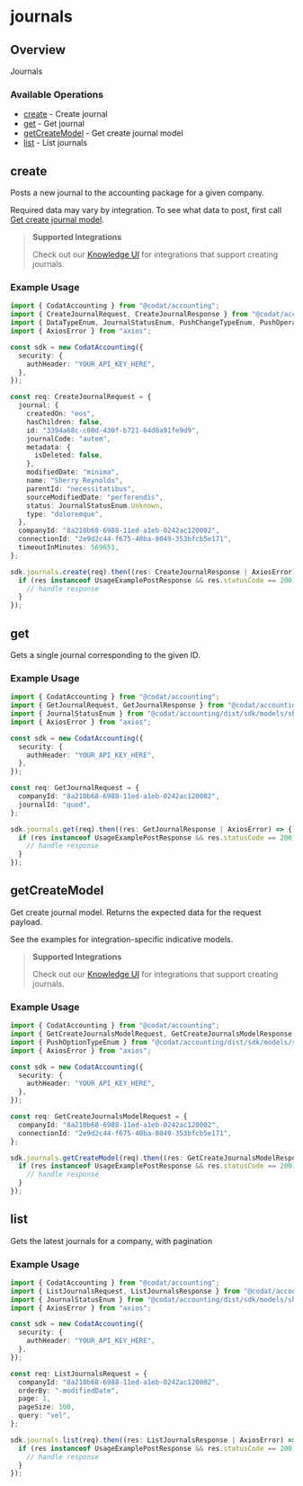 # journals

## Overview

Journals

### Available Operations

* [create](#create) - Create journal
* [get](#get) - Get journal
* [getCreateModel](#getcreatemodel) - Get create journal model
* [list](#list) - List journals

## create

Posts a new journal to the accounting package for a given company.

Required data may vary by integration. To see what data to post, first call [Get create journal model](https://docs.codat.io/accounting-api#/operations/get-create-journals-model).

> **Supported Integrations**
> 
> Check out our [Knowledge UI](https://knowledge.codat.io/supported-features/accounting?view=tab-by-data-type&dataType=journals) for integrations that support creating journals.

### Example Usage

```typescript
import { CodatAccounting } from "@codat/accounting";
import { CreateJournalRequest, CreateJournalResponse } from "@codat/accounting/dist/sdk/models/operations";
import { DataTypeEnum, JournalStatusEnum, PushChangeTypeEnum, PushOperationStatusEnum } from "@codat/accounting/dist/sdk/models/shared";
import { AxiosError } from "axios";

const sdk = new CodatAccounting({
  security: {
    authHeader: "YOUR_API_KEY_HERE",
  },
});

const req: CreateJournalRequest = {
  journal: {
    createdOn: "eos",
    hasChildren: false,
    id: "3394a68c-c80d-430f-b721-64d0a91fe9d9",
    journalCode: "autem",
    metadata: {
      isDeleted: false,
    },
    modifiedDate: "minima",
    name: "Sherry Reynolds",
    parentId: "necessitatibus",
    sourceModifiedDate: "perferendis",
    status: JournalStatusEnum.Unknown,
    type: "doloremque",
  },
  companyId: "8a210b68-6988-11ed-a1eb-0242ac120002",
  connectionId: "2e9d2c44-f675-40ba-8049-353bfcb5e171",
  timeoutInMinutes: 569651,
};

sdk.journals.create(req).then((res: CreateJournalResponse | AxiosError) => {
  if (res instanceof UsageExamplePostResponse && res.statusCode == 200) {
    // handle response
  }
});
```

## get

Gets a single journal corresponding to the given ID.

### Example Usage

```typescript
import { CodatAccounting } from "@codat/accounting";
import { GetJournalRequest, GetJournalResponse } from "@codat/accounting/dist/sdk/models/operations";
import { JournalStatusEnum } from "@codat/accounting/dist/sdk/models/shared";
import { AxiosError } from "axios";

const sdk = new CodatAccounting({
  security: {
    authHeader: "YOUR_API_KEY_HERE",
  },
});

const req: GetJournalRequest = {
  companyId: "8a210b68-6988-11ed-a1eb-0242ac120002",
  journalId: "quod",
};

sdk.journals.get(req).then((res: GetJournalResponse | AxiosError) => {
  if (res instanceof UsageExamplePostResponse && res.statusCode == 200) {
    // handle response
  }
});
```

## getCreateModel

Get create journal model. Returns the expected data for the request payload.

See the examples for integration-specific indicative models.

> **Supported Integrations**
> 
> Check out our [Knowledge UI](https://knowledge.codat.io/supported-features/accounting?view=tab-by-data-type&dataType=journals) for integrations that support creating journals.

### Example Usage

```typescript
import { CodatAccounting } from "@codat/accounting";
import { GetCreateJournalsModelRequest, GetCreateJournalsModelResponse } from "@codat/accounting/dist/sdk/models/operations";
import { PushOptionTypeEnum } from "@codat/accounting/dist/sdk/models/shared";
import { AxiosError } from "axios";

const sdk = new CodatAccounting({
  security: {
    authHeader: "YOUR_API_KEY_HERE",
  },
});

const req: GetCreateJournalsModelRequest = {
  companyId: "8a210b68-6988-11ed-a1eb-0242ac120002",
  connectionId: "2e9d2c44-f675-40ba-8049-353bfcb5e171",
};

sdk.journals.getCreateModel(req).then((res: GetCreateJournalsModelResponse | AxiosError) => {
  if (res instanceof UsageExamplePostResponse && res.statusCode == 200) {
    // handle response
  }
});
```

## list

Gets the latest journals for a company, with pagination

### Example Usage

```typescript
import { CodatAccounting } from "@codat/accounting";
import { ListJournalsRequest, ListJournalsResponse } from "@codat/accounting/dist/sdk/models/operations";
import { JournalStatusEnum } from "@codat/accounting/dist/sdk/models/shared";
import { AxiosError } from "axios";

const sdk = new CodatAccounting({
  security: {
    authHeader: "YOUR_API_KEY_HERE",
  },
});

const req: ListJournalsRequest = {
  companyId: "8a210b68-6988-11ed-a1eb-0242ac120002",
  orderBy: "-modifiedDate",
  page: 1,
  pageSize: 100,
  query: "vel",
};

sdk.journals.list(req).then((res: ListJournalsResponse | AxiosError) => {
  if (res instanceof UsageExamplePostResponse && res.statusCode == 200) {
    // handle response
  }
});
```
